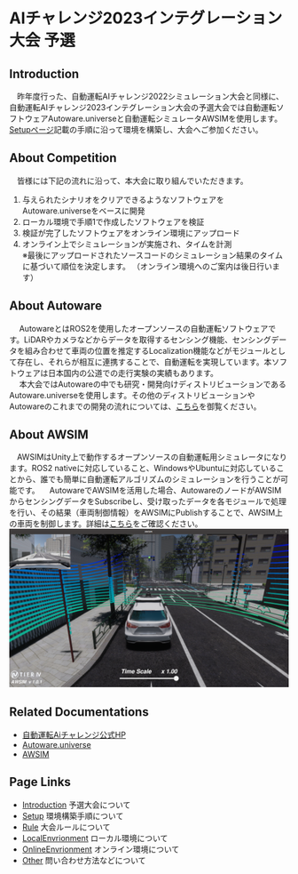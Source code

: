 # AIチャレンジ2023インテグレーション大会 予選

## Introduction
&emsp;昨年度行った、自動運転AIチャレンジ2022シミュレーション大会と同様に、自動運転AIチャレンジ2023インテグレーション大会の予選大会では自動運転ソフトウェアAutoware.universeと自動運転シミュレータAWSIMを使用します。[Setupページ](../setup/index.html)記載の手順に沿って環境を構築し、大会へご参加ください。
  
## About Competition
&emsp;皆様には下記の流れに沿って、本大会に取り組んでいただきます。  
1. 与えられたシナリオをクリアできるようなソフトウェアをAutoware.universeをベースに開発  
2. ローカル環境で手順1で作成したソフトウェアを検証  
3. 検証が完了したソフトウェアをオンライン環境にアップロード  
4. オンライン上でシミュレーションが実施され、タイムを計測   
    ※最後にアップロードされたソースコードのシミュレーション結果のタイムに基づいて順位を決定します。
    （オンライン環境へのご案内は後日行います）  


## About Autoware
&emsp; AutowareとはROS2を使用したオープンソースの自動運転ソフトウェアです。LiDARやカメラなどからデータを取得するセンシング機能、センシングデータを組み合わせて車両の位置を推定するLocalization機能などがモジュールとして存在し、それらが相互に連携することで、自動運転を実現しています。本ソフトウェアは日本国内の公道での走行実験の実績もあります。  
&emsp; 本大会ではAutowareの中でも研究・開発向けディストリビューションであるAutoware.universeを使用します。その他のディストリビューションやAutowareのこれまでの開発の流れについては、[こちら](https://autowarefoundation.github.io/autoware-documentation/main/design/autoware-concepts/difference-from-ai-and-auto/)を御覧ください。
  
## About AWSIM
 &emsp;AWSIMはUnity上で動作するオープンソースの自動運転用シミュレータになります。ROS2 nativeに対応していること、WindowsやUbuntuに対応していることから、誰でも簡単に自動運転アルゴリズムのシミュレーションを行うことが可能です。
  &emsp;AutowareでAWSIMを活用した場合、AutowareのノードがAWSIMからセンシングデータをSubscribeし、受け取ったデータを各モジュールで処理を行い、その結果（車両制御情報）をAWSIMにPublishすることで、AWSIM上の車両を制御します。詳細は[こちら](https://github.com/tier4/AWSIM)をご確認ください。
 ![awsim](../images/intro/awsim.png)
 
## Related Documentations
 * [自動運転Aiチャレンジ公式HP](https://www.jsae.or.jp/jaaic/)
 * [Autoware.universe](https://github.com/autowarefoundation/autoware.universe)
 *  [AWSIM](https://github.com/tier4/AWSIM)
 
## Page Links
 * [Introduction](../intro/index.html)  予選大会について
 * [Setup](../setup/index.html)  環境構築手順について
 * [Rule](../rule/index.html)  大会ルールについて
 * [LocalEnvrionment](../local/index.html)  ローカル環境について
 * [OnlineEnvrionment](../online/index.html)  オンライン環境について
 * [Other](../other/index.html)  問い合わせ方法などについて
